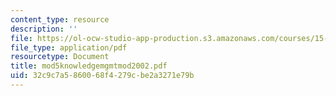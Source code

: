 ```yaml
---
content_type: resource
description: ''
file: https://ol-ocw-studio-app-production.s3.amazonaws.com/courses/15-343-managing-transformations-in-work-organizations-and-society-spring-2002/32c9c7a5860068f4279cbe2a3271e79b_mod5knowledgemgmtmod2002.pdf
file_type: application/pdf
resourcetype: Document
title: mod5knowledgemgmtmod2002.pdf
uid: 32c9c7a5-8600-68f4-279c-be2a3271e79b
---
```

